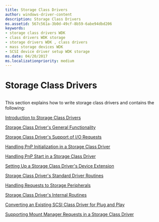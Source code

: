 ```yaml
---
title: Storage Class Drivers
author: windows-driver-content
description: Storage Class Drivers
ms.assetid: 567c561a-3b0d-49cf-8b59-6abe94dbd206
keywords:
- storage class drivers WDK
- class drivers WDK storage
- storage drivers WDK , class drivers
- mass storage devices WDK
- SCSI device driver setup WDK storage
ms.date: 04/20/2017
ms.localizationpriority: medium
---
```


# Storage Class Drivers


## <span id="ddk_storage_class_drivers_kg"></span><span id="DDK_STORAGE_CLASS_DRIVERS_KG"></span>


This section explains how to write storage class drivers and contains the following:

[Introduction to Storage Class Drivers](introduction-to-storage-class-drivers.md)

[Storage Class Driver's General Functionality](storage-class-driver-s-general-functionality.md)

[Storage Class Driver's Support of I/O Requests](storage-class-driver-s-support-of-i-o-requests.md)

[Handling PnP Initialization in a Storage Class Driver](handling-pnp-initialization-in-a-storage-class-driver.md)

[Handling PnP Start in a Storage Class Driver](handling-pnp-start-in-a-storage-class-driver.md)

[Setting Up a Storage Class Driver's Device Extension](setting-up-a-storage-class-driver-s-device-extension.md)

[Storage Class Driver's Standard Driver Routines](storage-class-driver-s-standard-driver-routines.md)

[Handling Requests to Storage Peripherals](handling-requests-to-storage-peripherals.md)

[Storage Class Driver's Internal Routines](storage-class-driver-s-internal-routines.md)

[Converting an Existing SCSI Class Driver for Plug and Play](converting-an-existing-scsi-class-driver-for-plug-and-play.md)

[Supporting Mount Manager Requests in a Storage Class Driver](supporting-mount-manager-requests-in-a-storage-class-driver.md)

 

 




